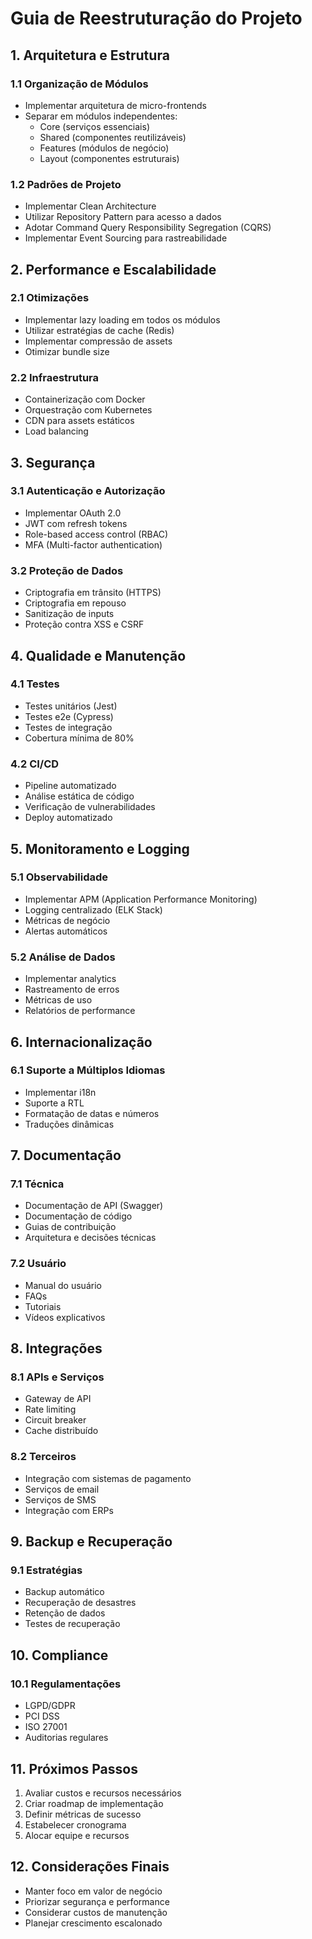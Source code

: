 # Guia de Reestruturação do Projeto

## 1. Arquitetura e Estrutura

### 1.1 Organização de Módulos

- Implementar arquitetura de micro-frontends
- Separar em módulos independentes:
  - Core (serviços essenciais)
  - Shared (componentes reutilizáveis)
  - Features (módulos de negócio)
  - Layout (componentes estruturais)

### 1.2 Padrões de Projeto

- Implementar Clean Architecture
- Utilizar Repository Pattern para acesso a dados
- Adotar Command Query Responsibility Segregation (CQRS)
- Implementar Event Sourcing para rastreabilidade

## 2. Performance e Escalabilidade

### 2.1 Otimizações

- Implementar lazy loading em todos os módulos
- Utilizar estratégias de cache (Redis)
- Implementar compressão de assets
- Otimizar bundle size

### 2.2 Infraestrutura

- Containerização com Docker
- Orquestração com Kubernetes
- CDN para assets estáticos
- Load balancing

## 3. Segurança

### 3.1 Autenticação e Autorização

- Implementar OAuth 2.0
- JWT com refresh tokens
- Role-based access control (RBAC)
- MFA (Multi-factor authentication)

### 3.2 Proteção de Dados

- Criptografia em trânsito (HTTPS)
- Criptografia em repouso
- Sanitização de inputs
- Proteção contra XSS e CSRF

## 4. Qualidade e Manutenção

### 4.1 Testes

- Testes unitários (Jest)
- Testes e2e (Cypress)
- Testes de integração
- Cobertura mínima de 80%

### 4.2 CI/CD

- Pipeline automatizado
- Análise estática de código
- Verificação de vulnerabilidades
- Deploy automatizado

## 5. Monitoramento e Logging

### 5.1 Observabilidade

- Implementar APM (Application Performance Monitoring)
- Logging centralizado (ELK Stack)
- Métricas de negócio
- Alertas automáticos

### 5.2 Análise de Dados

- Implementar analytics
- Rastreamento de erros
- Métricas de uso
- Relatórios de performance

## 6. Internacionalização

### 6.1 Suporte a Múltiplos Idiomas

- Implementar i18n
- Suporte a RTL
- Formatação de datas e números
- Traduções dinâmicas

## 7. Documentação

### 7.1 Técnica

- Documentação de API (Swagger)
- Documentação de código
- Guias de contribuição
- Arquitetura e decisões técnicas

### 7.2 Usuário

- Manual do usuário
- FAQs
- Tutoriais
- Vídeos explicativos

## 8. Integrações

### 8.1 APIs e Serviços

- Gateway de API
- Rate limiting
- Circuit breaker
- Cache distribuído

### 8.2 Terceiros

- Integração com sistemas de pagamento
- Serviços de email
- Serviços de SMS
- Integração com ERPs

## 9. Backup e Recuperação

### 9.1 Estratégias

- Backup automático
- Recuperação de desastres
- Retenção de dados
- Testes de recuperação

## 10. Compliance

### 10.1 Regulamentações

- LGPD/GDPR
- PCI DSS
- ISO 27001
- Auditorias regulares

## 11. Próximos Passos

1. Avaliar custos e recursos necessários
2. Criar roadmap de implementação
3. Definir métricas de sucesso
4. Estabelecer cronograma
5. Alocar equipe e recursos

## 12. Considerações Finais

- Manter foco em valor de negócio
- Priorizar segurança e performance
- Considerar custos de manutenção
- Planejar crescimento escalonado
